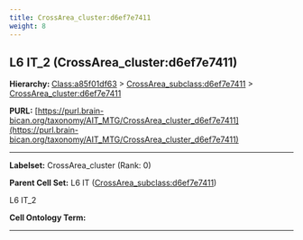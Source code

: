 ```yaml
---
title: CrossArea_cluster:d6ef7e7411
weight: 8
---
```

## L6 IT_2 (CrossArea_cluster:d6ef7e7411)
<b>Hierarchy: </b>
[Class:a85f01df63](../Class_a85f01df63) >
[CrossArea_subclass:d6ef7e7411](../CrossArea_subclass_d6ef7e7411) >
[CrossArea_cluster:d6ef7e7411](../CrossArea_cluster_d6ef7e7411)

**PURL:** [https://purl.brain-bican.org/taxonomy/AIT_MTG/CrossArea_cluster_d6ef7e7411](https://purl.brain-bican.org/taxonomy/AIT_MTG/CrossArea_cluster_d6ef7e7411)

---


**Labelset:** CrossArea_cluster (Rank: 0)

**Parent Cell Set:** L6 IT ([CrossArea_subclass:d6ef7e7411](../CrossArea_subclass_d6ef7e7411))

L6 IT_2


**Cell Ontology Term:** 

[MARKER GENES.]: #


---

[TRANSFERRED ANNOTATIONS.]: #


[AUTHOR ANNOTATION FIELDS.]: #

